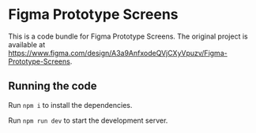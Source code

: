 
  # Figma Prototype Screens

  This is a code bundle for Figma Prototype Screens. The original project is available at https://www.figma.com/design/A3a9AnfxodeQVjCXyVpuzv/Figma-Prototype-Screens.

  ## Running the code

  Run `npm i` to install the dependencies.

  Run `npm run dev` to start the development server.
  
